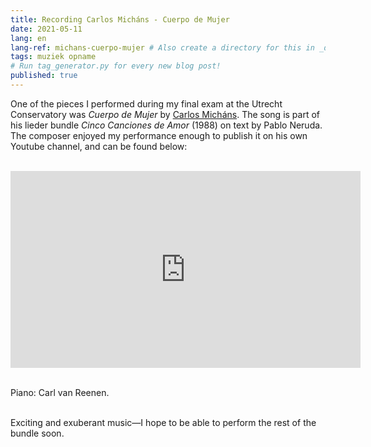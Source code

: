 ```yaml
---
title: Recording Carlos Micháns - Cuerpo de Mujer
date: 2021-05-11
lang: en
lang-ref: michans-cuerpo-mujer # Also create a directory for this in _data/comments. Throws error otherwise. Add empty file there to propagate on Github as well, then remove again.
tags: muziek opname
# Run tag_generator.py for every new blog post!
published: true
---
```


One of the pieces I performed during my final exam at the Utrecht Conservatory was <i>Cuerpo de Mujer</i> by <a href="https://en.wikipedia.org/wiki/Carlos_Mich%C3%A1ns">Carlos Micháns</a>. The song is part of his lieder bundle <i>Cinco Canciones de Amor</i> (1988) on text by Pablo Neruda. The composer enjoyed my performance enough to publish it on his own Youtube channel, and can be found below:<br><br>

<iframe class="full-width-mobileview ma0" width="560" height="315" src="https://www.youtube.com/embed/4T-OTKCFR9Y" title="YouTube video player" frameborder="0" allow="accelerometer; autoplay; clipboard-write; encrypted-media; gyroscope; picture-in-picture" allowfullscreen></iframe><br><br>

Piano: Carl van Reenen.<br><br>

Exciting and exuberant music—I hope to be able to perform the rest of the bundle soon.